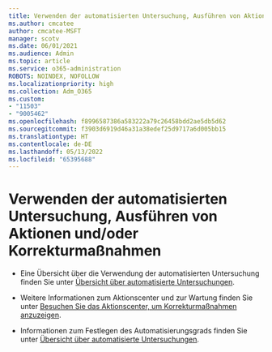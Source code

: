 ```yaml
---
title: Verwenden der automatisierten Untersuchung, Ausführen von Aktionen und/oder Korrekturmaßnahmen
ms.author: cmcatee
author: cmcatee-MSFT
manager: scotv
ms.date: 06/01/2021
ms.audience: Admin
ms.topic: article
ms.service: o365-administration
ROBOTS: NOINDEX, NOFOLLOW
ms.localizationpriority: high
ms.collection: Adm_O365
ms.custom:
- "11503"
- "9005462"
ms.openlocfilehash: f8996587386a583222a79c26458bdd2ae5db5d62
ms.sourcegitcommit: f3903d6919d46a31a38edef25d9717a6d005bb15
ms.translationtype: HT
ms.contentlocale: de-DE
ms.lasthandoff: 05/13/2022
ms.locfileid: "65395688"
---
```

# <a name="using-automated-investigation-executing-actions-andor-remediation-actions"></a>Verwenden der automatisierten Untersuchung, Ausführen von Aktionen und/oder Korrekturmaßnahmen

- Eine Übersicht über die Verwendung der automatisierten Untersuchung finden Sie unter [Übersicht über automatisierte Untersuchungen](https://docs.microsoft.com/microsoft-365/security/defender-endpoint/automated-investigations).

- Weitere Informationen zum Aktionscenter und zur Wartung finden Sie unter [Besuchen Sie das Aktionscenter, um Korrekturmaßnahmen anzuzeigen](https://docs.microsoft.com/microsoft-365/security/defender-endpoint/auto-investigation-action-center).

- Informationen zum Festlegen des Automatisierungsgrads finden Sie unter [Übersicht über automatisierte Untersuchungen](https://docs.microsoft.com/microsoft-365/security/defender-endpoint/automated-investigations).